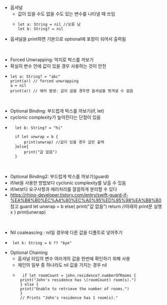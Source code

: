 
- 옵셔널
  - 값이 있을 수도 없을 수도 있는 변수를 나타낼 때 쓰임
  -     let a: String = nil //오류 남
        let b: String? = nil 
-  옵셔널을 print하면 기본으로 optional에 포장이 되어서 출력됨
<br>

- Forced Unwrapping: 억지로 박스를 까보기
- 확실히 변수 안에 값이 있을 경우 사용하는 것이 안전
-     let a: String? = "abc"
      print(a!) // forced unwrapping 
      a = nil
      print(a!) // 에러 발생: 값이 없을 경우엔 옵셔널을 벗겨낼 수 없음

<br>

- Optional Binding: 부드럽게 박스를 까보기(if, let)
- cyclonic complexity가 높아진다는 단점이 있음
-       let b: String? = "hi"
        
        if let unwrap = b {
            print(unwrap) //값이 있을 경우 값만 출력
        }else{
            print("값 없음")
        }


<br>

- Optional Binding2: 부드럽게 박스를 까보기(guard)
- if/let을 사용한 방법보다 cyclonic complexity를 낮출 수 있음
- if/let보다 요구사항과 에러처리를 깔끔하게 분리할 수 있다
- https://rhino-developer.tistory.com/entry/swift-guard-if-%EA%B8%B0%EC%A4%80%EC%A0%95%ED%95%98%EA%B8%B0 참고
    guard let unwrap = b else{
            print("값 없음")
            return //아래의 print문 실행 x 
        }
        print(unwrap)

<br>

- Nil coaleascing : nil일 경우에 다른 값을 디폴트로 넣어주기 
-      let k: String = b ?? "bye"

- Optional Chaining
  - 옵셔널 타입의 변수 여러개의 값을 한번에 확인하기 위해 사용 
  - 체인의 일부 중 하나라도 nil 값을 가지는 경우 nil 
  -       if let roomCount = john.residence?.numberOfRooms {
         print("John's residence has \(roomCount) room(s).")
         } else {
         print("Unable to retrieve the number of rooms.")
         }
         // Prints "John's residence has 1 room(s)."

